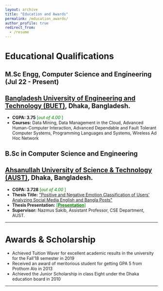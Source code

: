 ```yaml
---
layout: archive
title: "Education and Awards"
permalink: /education_awards/
author_profile: true
redirect_from:
  - /resume
---
```


# Educational Qualifications

## M.Sc Engg, Computer Science and Engineering (Jul 22 - Present)

## [Bangladesh University of Engineering and Technology (BUET)](https://cse.buet.ac.bd/), Dhaka, Bangladesh.
- **CGPA: 3.75** <span style ="color:Green"> [*out of 4.00* ] </span>
- **Courses:** Data Mining, Data Management in the Cloud, Advanced Human-Computer Interaction, Advanced Dependable and Fault Tolerant Computer Systems, Programming Languages and Systems, Wireless Ad Hoc Network

## B.Sc in Computer Science and Engineering

## [Ahsanullah University of Science & Technology (AUST)](http://aust.edu/), Dhaka, Bangladesh.
- **CGPA: 3.728** <span style ="color:Green"> [*out of 4.00* ] </span>
- **Thesis Title:** ["Positive and Negative Emotion Classification of Users' Analyzing Social Media English and Bangla Posts"](https://www.researchgate.net/publication/349061650_Positive_and_Negative_Emotion_Classification_of_Users'_Analyzing_Social_Media_English_and_Bangla_Posts)
- **Thesis Presentation:** [<span style ="color:Green"> [**Presentation**] </span>](https://drive.google.com/file/d/1aJmE6IcN9I8w9J0PsfqA9tswidAX75b0/view?usp=sharing)
- **Supervisor:** Nazmus Sakib, Assistant Professor, CSE Department, AUST.

---

# Awards & Scholarship

- Achieved Tuition Waver for excellent academic results in the university for the Fall’18 semester in 2019
- Received an award of meritorious student for getting GPA 5 from Prothom Alo in 2013
- Achieved the Junior Scholarship in class Eight under the Dhaka education board in 2010

---
